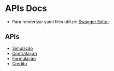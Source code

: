 # APIs Docs

- Para renderizar yaml files utilize: [Swagger Editor](https://editor.swagger.io/)

## APIs 
- [Simulação](./simulacao.yaml)
- [Contratação](./contratacao.yaml)
- [Formulação](./formulacao.yaml)
- [Crédito](./credito.yaml)